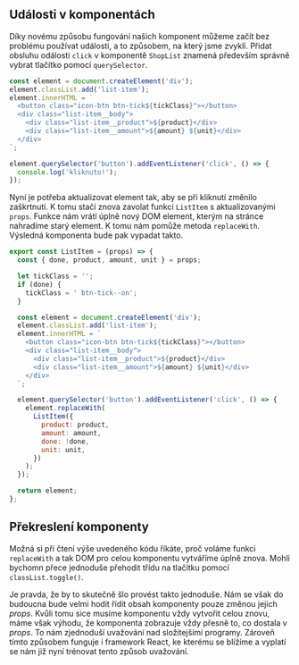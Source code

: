 ## Události v komponentách

Díky novému způsobu fungování našich komponent můžeme začít bez problému používat události, a to způsobem, na který jsme zvyklí. Přidat obsluhu odálosti `click` v komponentě `ShopList` znamená především správně vybrat tlačítko pomocí `querySelector`.

```js
const element = document.createElement('div');
element.classList.add('list-item');
element.innerHTML = `
  <button class="icon-btn btn-tick${tickClass}"></button>
  <div class="list-item__body">
    <div class="list-item__product">${product}</div>
    <div class="list-item__amount">${amount} ${unit}</div>
  </div>
`;

element.querySelector('button').addEventListener('click', () => {
  console.log('kliknuto!');
});
```

Nyní je potřeba aktualizovat element tak, aby se při kliknutí změnilo zaškrtnutí. K tomu stačí znova zavolat funkci `ListItem` s aktualizovanými `props`. Funkce nám vrátí úplně nový DOM element, kterým na stránce nahradíme starý element. K tomu nám pomůže metoda `replaceWith`. Výsledná komponenta bude pak vypadat takto.

```js
export const ListItem = (props) => {
  const { done, product, amount, unit } = props;

  let tickClass = '';
  if (done) {
    tickClass = ' btn-tick--on';
  }

  const element = document.createElement('div');
  element.classList.add('list-item');
  element.innerHTML = `
    <button class="icon-btn btn-tick${tickClass}"></button>
    <div class="list-item__body">
      <div class="list-item__product">${product}</div>
      <div class="list-item__amount">${amount} ${unit}</div>
    </div>
  `;

  element.querySelector('button').addEventListener('click', () => {
    element.replaceWith(
      ListItem({
        product: product,
        amount: amount,
        done: !done,
        unit: unit,
      })
    );
  });

  return element;
};
```

## Překreslení komponenty

Možná si při čtení výše uvedeného kódu říkáte, proč voláme funkci `replaceWith` a tak DOM pro celou komponentu vytváříme úplně znova. Mohli bychomn přece jednoduše přehodit třídu na tlačítku pomocí `classList.toggle()`.

Je pravda, že by to skutečně šlo provést takto jednoduše. Nám se však do budoucna bude velmi hodit řídit obsah komponenty pouze změnou jejich _props_. Kvůli tomu sice musíme komponentu vždy vytvořit celou znovu, máme však výhodu, že komponenta zobrazuje vždy přesně to, co dostala v _props_. To nám zjednoduší uvažování nad složitejšími programy. Zároveň tímto způsobem funguje i framework React, ke kterému se blížíme a vyplatí se nám již nyní trénovat tento způsob uvažování.
